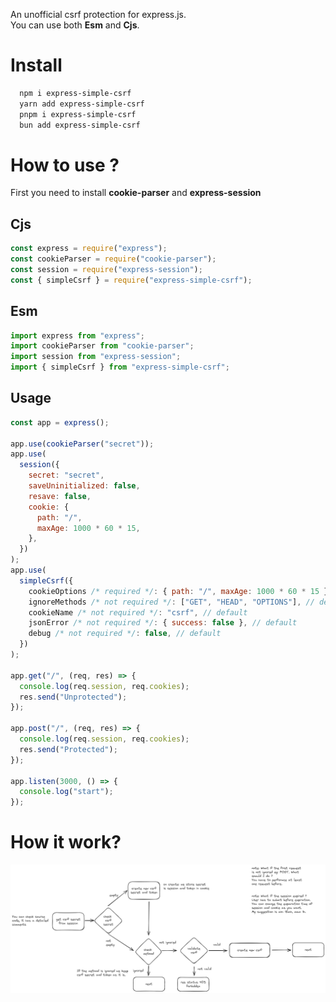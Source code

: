 An unofficial csrf protection for express.js.<br>
You can use both **Esm** and **Cjs**.

# Install

```bash
  npm i express-simple-csrf
  yarn add express-simple-csrf
  pnpm i express-simple-csrf
  bun add express-simple-csrf
```

# How to use ?

First you need to install **cookie-parser** and **express-session**

## Cjs

```js
const express = require("express");
const cookieParser = require("cookie-parser");
const session = require("express-session");
const { simpleCsrf } = require("express-simple-csrf");
```

## Esm

```js
import express from "express";
import cookieParser from "cookie-parser";
import session from "express-session";
import { simpleCsrf } from "express-simple-csrf";
```

## Usage

```js
const app = express();

app.use(cookieParser("secret"));
app.use(
  session({
    secret: "secret",
    saveUninitialized: false,
    resave: false,
    cookie: {
      path: "/",
      maxAge: 1000 * 60 * 15,
    },
  })
);
app.use(
  simpleCsrf({
    cookieOptions /* required */: { path: "/", maxAge: 1000 * 60 * 15 },
    ignoreMethods /* not required */: ["GET", "HEAD", "OPTIONS"], // default
    cookieName /* not required */: "csrf", // default
    jsonError /* not required */: { success: false }, // default
    debug /* not required */: false, // default
  })
);

app.get("/", (req, res) => {
  console.log(req.session, req.cookies);
  res.send("Unprotected");
});

app.post("/", (req, res) => {
  console.log(req.session, req.cookies);
  res.send("Protected");
});

app.listen(3000, () => {
  console.log("start");
});
```

# How it work?

![Algorithm](/assets/images/algorithm.png)
